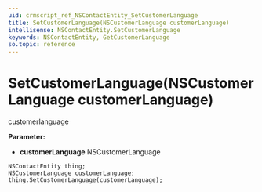 ```yaml
---
uid: crmscript_ref_NSContactEntity_SetCustomerLanguage
title: SetCustomerLanguage(NSCustomerLanguage customerLanguage)
intellisense: NSContactEntity.SetCustomerLanguage
keywords: NSContactEntity, GetCustomerLanguage
so.topic: reference
---
```


# SetCustomerLanguage(NSCustomerLanguage customerLanguage)

customerlanguage

**Parameter:** 
 - **customerLanguage** NSCustomerLanguage

```crmscript
NSContactEntity thing;
NSCustomerLanguage customerLanguage;
thing.SetCustomerLanguage(customerLanguage);
```

